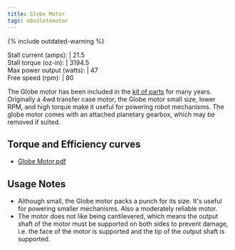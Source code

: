 ```yaml
---
title: Globe Motor
tags: obsoletemotor
---
```


{% include outdated-warning %}

Stall current (amps): | 21.5<br>
Stall torque (oz-in): | 3194.5<br>
Max power output (watts): | 47<br>
Free speed (rpm): | 80

The Globe motor has been included in the [kit of parts](kit-of-parts) for many years. Originally a 4wd transfer case motor, the Globe motor small size, lower RPM, and high torque make it useful for powering robot mechanisms. The globe motor comes with an attached planetary gearbox, which may be removed if suited.

## Torque and Efficiency curves

* [Globe Motor.pdf](http://www.chiefdelphi.com/media/papers/download/2100 "http://www.chiefdelphi.com/media/papers/download/2100" )


## Usage Notes

- Although small, the Globe motor packs a punch for its size. It's useful for powering smaller mechanisms. Also a moderately reliable motor.
- The motor does not like being cantilevered, which means the output shaft of the motor must be supported on both sides to prevent damage, i.e. the face of the motor is supported and the tip of the output shaft is supported.
